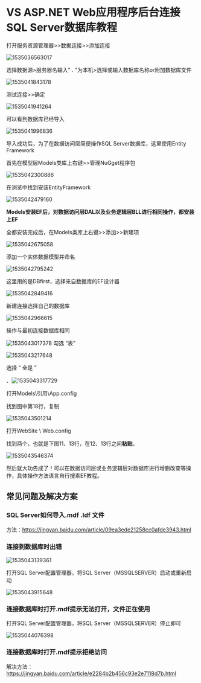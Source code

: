 # VS  ASP.NET Web应用程序后台连接SQL Server数据库教程

打开服务资源管理器>>数据连接>>添加连接

![1535036563017](C:\Users\Yang\AppData\Local\Temp\1535036563017.png)

选择数据源>服务器名输入"  .  "为本机>选择或输入数据库名称or附加数据库文件

![1535041843178](C:\Users\Yang\AppData\Local\Temp\1535041843178.png)

测试连接>>确定

![1535041941264](C:\Users\Yang\AppData\Local\Temp\1535041941264.png)

可以看到数据库已经导入

![1535041996836](C:\Users\Yang\AppData\Local\Temp\1535041996836.png)

导入成功后，为了在数据访问层简便操作SQL Server数据库，这里使用Entity Framework

  首先在模型层Models类库上右键>>管理NuGget程序包

![1535042300886](C:\Users\Yang\AppData\Local\Temp\1535042300886.png)

在浏览中找到安装EntityFramework

![1535042479160](C:\Users\Yang\AppData\Local\Temp\1535042479160.png)

**Models安装EF后，对数据访问层DAL以及业务逻辑层BLL进行相同操作，都安装上EF**



全都安装完成后，在Models类库上右键>>添加>>新建项

![1535042675058](C:\Users\Yang\AppData\Local\Temp\1535042675058.png)

添加一个实体数据模型并命名

![1535042795242](C:\Users\Yang\AppData\Local\Temp\1535042795242.png)

这里用的是DBfirst，选择来自数据库的EF设计器

![1535042849416](C:\Users\Yang\AppData\Local\Temp\1535042849416.png)

新建连接选择自己的数据库

![1535042966615](C:\Users\Yang\AppData\Local\Temp\1535042966615.png)

操作与最初连接数据库相同

![1535043017378](C:\Users\Yang\AppData\Local\Temp\1535043017378.png)
勾选  “表”

![1535043217648](C:\Users\Yang\AppData\Local\Temp\1535043217648.png)

选择 “ 全是 ”

、![1535043317729](C:\Users\Yang\AppData\Local\Temp\1535043317729.png)

打开Models\引用\App.config

找到图中第18行，复制

![1535043501214](C:\Users\Yang\AppData\Local\Temp\1535043501214.png)

打开WebSite \ Web.config

找到两个<connectionStrings>，也就是下图11、13行，在12、13行之间**粘贴**。

![1535043546374](C:\Users\Yang\AppData\Local\Temp\1535043546374.png)



  然后就大功告成了！可以在数据访问层或业务逻辑层对数据库进行增删改查等操作，具体操作方法语言自行搜素EF教程。





## 常见问题及解决方案

### SQL Server如何导入.mdf .ldf 文件

方法：https://jingyan.baidu.com/article/09ea3ede21258cc0afde3943.html

### 连接到数据库时出错

![1535043139361](C:\Users\Yang\AppData\Local\Temp\1535043139361.png)

打开SQL Server配置管理器，将SQL Server（MSSQLSERVER）启动或重新启动

![1535043915648](C:\Users\Yang\AppData\Local\Temp\1535043915648.png)

### 连接数据库时打开.mdf提示无法打开，文件正在使用

打开SQL Server配置管理器，将SQL Server（MSSQLSERVER）停止即可

![1535044076398](C:\Users\Yang\AppData\Local\Temp\1535044076398.png)



### 连接数据库时打开.mdf提示拒绝访问

解决方法：https://jingyan.baidu.com/article/e2284b2b456c93e2e7118d7b.html